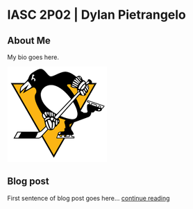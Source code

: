 # IASC 2P02 | Dylan Pietrangelo

## About Me

My bio goes here.

![](Images/penguinslogo.png) 

## Blog post

First sentence of blog post goes here... [continue reading](blog)
